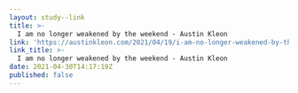 ```yaml
---
layout: study--link
title: >-
  I am no longer weakened by the weekend - Austin Kleon
link: 'https://austinkleon.com/2021/04/19/i-am-no-longer-weakened-by-the-weekend/'
link_title: >-
  I am no longer weakened by the weekend - Austin Kleon
date: 2021-04-30T14:17:19Z
published: false
---
```


